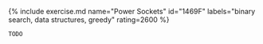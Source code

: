 {% include exercise.md name="Power Sockets" id="1469F" labels="binary search, data structures, greedy" rating=2600 %}

```
TODO
```
